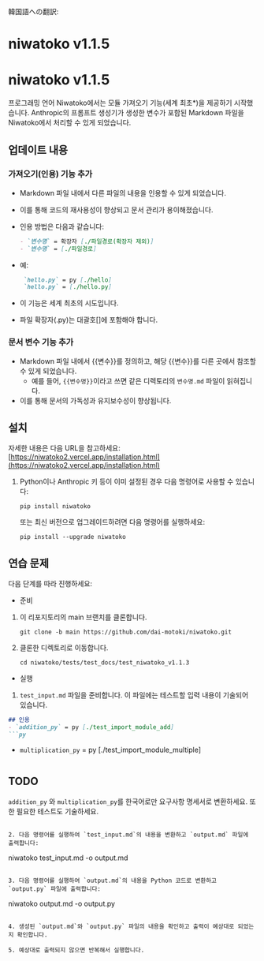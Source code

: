 韓国語への翻訳:

# niwatoko v1.1.5
# niwatoko v1.1.5

프로그래밍 언어 Niwatoko에서는 모듈 가져오기 기능(세계 최초*)을 제공하기 시작했습니다.
Anthropic의 프롬프트 생성기가 생성한 변수가 포함된 Markdown 파일을 Niwatoko에서 처리할 수 있게 되었습니다.

## 업데이트 내용

### 가져오기(인용) 기능 추가
- Markdown 파일 내에서 다른 파일의 내용을 인용할 수 있게 되었습니다.
- 이를 통해 코드의 재사용성이 향상되고 문서 관리가 용이해졌습니다.

- 인용 방법은 다음과 같습니다:
   ```markdown
   - `변수명` = 확장자 [./파일경로(확장자 제외)]
   - `변수명` = [./파일경로]
   ```
- 예:
   ```markdown
    `hello.py` = py [./hello]
    `hello.py` = [./hello.py]
   ```
- 이 기능은 세계 최초의 시도입니다.
- 파일 확장자(.py)는 대괄호[]에 포함해야 합니다.

### 문서 변수 기능 추가
- Markdown 파일 내에서 {{변수}}를 정의하고, 해당 {{변수}}를 다른 곳에서 참조할 수 있게 되었습니다.
  - 예를 들어, `{{변수명}}`이라고 쓰면 같은 디렉토리의 `변수명.md` 파일이 읽혀집니다.
- 이를 통해 문서의 가독성과 유지보수성이 향상됩니다.

## 설치

자세한 내용은 다음 URL을 참고하세요:
[https://niwatoko2.vercel.app/installation.html](https://niwatoko2.vercel.app/installation.html)

1. Python이나 Anthropic 키 등이 이미 설정된 경우 다음 명령어로 사용할 수 있습니다:

   ```
   pip install niwatoko
   ```

   또는 최신 버전으로 업그레이드하려면 다음 명령어를 실행하세요:

   ```
   pip install --upgrade niwatoko
   ```

## 연습 문제

다음 단계를 따라 진행하세요:

- 준비
1. 이 리포지토리의 main 브랜치를 클론합니다.

   ```
   git clone -b main https://github.com/dai-motoki/niwatoko.git
   ```

2. 클론한 디렉토리로 이동합니다.

   ```
   cd niwatoko/tests/test_docs/test_niwatoko_v1.1.3
   ```

- 실행
1. `test_input.md` 파일을 준비합니다. 이 파일에는 테스트할 입력 내용이 기술되어 있습니다.

```test_input.md
## 인용
- `addition_py` = py [./test_import_module_add]
```py
```
- `multiplication_py` = py [./test_import_module_multiple]  
```py
```

## TODO
`addition_py` 와 `multiplication_py`를 한국어로만 요구사항 명세서로 변환하세요.
또한 필요한 테스트도 기술하세요.
```

2. 다음 명령어를 실행하여 `test_input.md`의 내용을 변환하고 `output.md` 파일에 출력합니다:

   ```
   niwatoko test_input.md -o output.md
   ```

3. 다음 명령어를 실행하여 `output.md`의 내용을 Python 코드로 변환하고 `output.py` 파일에 출력합니다:

   ```
   niwatoko output.md -o output.py
   ```

4. 생성된 `output.md`와 `output.py` 파일의 내용을 확인하고 출력이 예상대로 되었는지 확인합니다.

5. 예상대로 출력되지 않으면 반복해서 실행합니다.